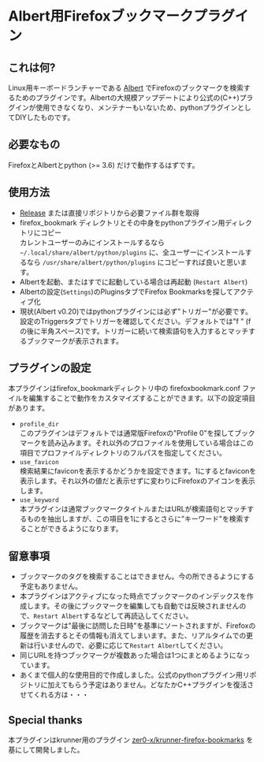# Albert用Firefoxブックマークプラグイン
## これは何?
Linux用キーボードランチャーである [Albert](https://albertlauncher.github.io/) でFirefoxのブックマークを検索するためのプラグインです。Albertの大規模アップデートにより公式の(C++)プラグインが使用できなくなり、メンテナーもいないため、pythonプラグインとしてDIYしたものです。

## 必要なもの
FirefoxとAlbertとpython (>= 3.6) だけで動作するはずです。

## 使用方法
- [Release](https://github.com/czsy4096/albert-firefoxbookmark-py/releases) または直接リポジトリから必要ファイル群を取得
- firefox_bookmark ディレクトリとその中身をpythonプラグイン用ディレクトリにコピー  
カレントユーザーのみにインストールするなら `~/.local/share/albert/python/plugins` に、全ユーザーにインストールするなら `/usr/share/albert/python/plugins` にコピーすれば良いと思います。
- Albertを起動、またはすでに起動している場合は再起動 (`Restart Albert`)
- Albertの設定(`Settings`)のPluginsタブでFirefox Bookmarksを探してアクティブ化
- 現状(Albert v0.20)ではpythonプラグインには必ず"トリガー"が必要です。  
設定のTriggersタブでトリガーを確認してください。デフォルトでは"f " (fの後に半角スペース)です。トリガーに続いて検索語句を入力するとマッチするブックマークが表示されます。

## プラグインの設定
本プラグインはfirefox_bookmarkディレクトリ中の firefoxbookmark.conf ファイルを編集することで動作をカスタマイズすることができます。以下の設定項目があります。
- `profile_dir`  
このプラグインはデフォルトでは通常版Firefoxの"Profile 0"を探してブックマークを読み込みます。それ以外のプロファイルを使用している場合はこの項目でプロファイルディレクトリのフルパスを指定してください。
- `use_favicon`  
検索結果にfaviconを表示するかどうかを設定できます。1にするとfaviconを表示します。それ以外の値だと表示せずに変わりにFirefoxのアイコンを表示します。
- `use_keyword`  
本プラグインは通常ブックマークタイトルまたはURLが検索語句とマッチするものを抽出しますが、この項目を1にするとさらに"キーワード"を検索することができるようになります。

## 留意事項
- ブックマークのタグを検索することはできません。今の所できるようにする予定もありません。
- 本プラグインはアクティブになった時点でブックマークのインデックスを作成します。その後にブックマークを編集しても自動では反映されませんので、`Restart Albert`するなどして再読込してください。
- ブックマークは"最後に訪問した日時"を基準にソートされますが、Firefoxの履歴を消去するとその情報も消えてしまいます。また、リアルタイムでの更新は行いませんので、必要に応じて`Restart Albert`してください。
- 同じURLを持つブックマークが複数あった場合は1つにまとめるようになっています。
- あくまで個人的な使用目的で作成しました。公式のpythonプラグイン用リポジトリに加えてもらう予定はありません。どなたかC++プラグインを復活させてくれる方は・・・

## Special thanks
本プラグインはkrunner用のプラグイン [zer0-x/krunner-firefox-bookmarks](https://github.com/zer0-x/krunner-firefox-bookmarks) を基にして開発しました。
